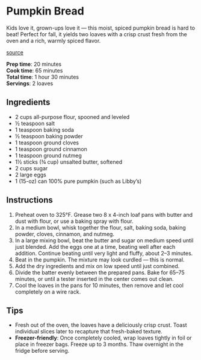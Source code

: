 # Pumpkin Bread

Kids love it, grown-ups love it — this moist, spiced pumpkin bread is hard to beat! Perfect for fall, it yields two loaves with a crisp crust fresh from the oven and a rich, warmly spiced flavor.

[source](https://www.onceuponachef.com/recipes/spiced-pumpkin-bread.html)

**Prep time**: 20 minutes  
**Cook time**: 65 minutes  
**Total time**: 1 hour 30 minutes  
**Servings**: 2 loaves  

## Ingredients

- 2 cups all-purpose flour, spooned and leveled  
- ½ teaspoon salt  
- 1 teaspoon baking soda  
- ½ teaspoon baking powder  
- 1 teaspoon ground cloves  
- 1 teaspoon ground cinnamon  
- 1 teaspoon ground nutmeg  
- 1½ sticks (¾ cup) unsalted butter, softened  
- 2 cups sugar  
- 2 large eggs  
- 1 (15-oz) can 100% pure pumpkin (such as Libby’s)  

## Instructions

1. Preheat oven to 325°F. Grease two 8 x 4-inch loaf pans with butter and dust with flour, or use a baking spray with flour.
2. In a medium bowl, whisk together the flour, salt, baking soda, baking powder, cloves, cinnamon, and nutmeg.
3. In a large mixing bowl, beat the butter and sugar on medium speed until just blended. Add the eggs one at a time, beating well after each addition. Continue beating until very light and fluffy, about 2–3 minutes.
4. Beat in the pumpkin. The mixture may look curdled — this is normal.
5. Add the dry ingredients and mix on low speed until just combined.
6. Divide the batter evenly between the prepared pans. Bake for 65–75 minutes, or until a tester inserted in the center comes out clean.
7. Cool the loaves in the pans for 10 minutes, then remove and let cool completely on a wire rack.

## Tips

- Fresh out of the oven, the loaves have a deliciously crisp crust. Toast individual slices later to recapture that fresh-baked texture.
- **Freezer-friendly**: Once completely cooled, wrap loaves tightly in foil or place in freezer bags. Freeze up to 3 months. Thaw overnight in the fridge before serving.
